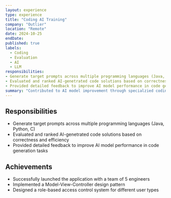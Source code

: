 ```yaml
---
layout: experience
type: experience
title: "Coding AI Training"
company: "Outlier"
location: "Remote"
date: 2024-10-25
endDate: 
published: true
labels:
  - Coding
  - Evaluation
  - AI
  - LLM
responsibilities:
- Generate target prompts across multiple programming languages (Java, Python, C)
- Evaluated and ranked AI-genetrated code solutions based on correctness and efficiency
- Provided detailed feedback to improve AI model performance in code generation tasks
summary: "Contributed to AI model improvement through specialzied coding prompt creation and output evaluation."
---
```


## Responsibilities

- Generate target prompts across multiple programming languages (Java, Python, C)
- Evaluated and ranked AI-genetrated code solutions based on correctness and efficiency
- Provided detailed feedback to improve AI model performance in code generation tasks

## Achievements

- Successfully launched the application with a team of 5 engineers
- Implemented a Model-View-Controller design pattern
- Designed a role-based access control system for different user types
